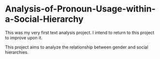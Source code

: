 # Analysis-of-Pronoun-Usage-within-a-Social-Hierarchy
This was my very first text analysis project. I intend to return to this project to improve upon it. 

This project aims to analyze the relationship between gender and social hierarchies. 
